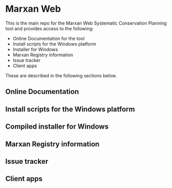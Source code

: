 # Marxan Web
This is the main repo for the Marxan Web Systematic Conservation Planning tool and provides access to the following:
- Online Documentation for the tool
- Install scripts for the Windows platform
- Installer for Windows
- Marxan Registry information
- Issue tracker
- Client apps

These are described in the following sections below.

## Online Documentation
## Install scripts for the Windows platform
## Compiled installer for Windows
## Marxan Registry information
## Issue tracker
## Client apps


